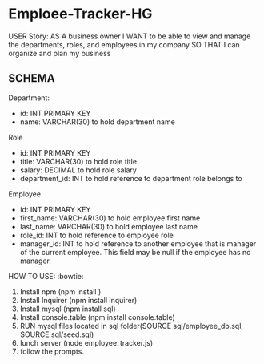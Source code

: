 # Emploee-Tracker-HG #


USER Story: 
AS A business owner
I WANT to be able to view and manage the departments, roles, and employees in my company
SO THAT I can organize and plan my business


## SCHEMA ##

Department:

* id: INT PRIMARY KEY
* name: VARCHAR(30) to hold department name


Role

* id: INT PRIMARY KEY
* title: VARCHAR(30) to hold role title
* salary: DECIMAL to hold role salary
* department_id: INT to hold reference to department role belongs to


Employee

* id: INT PRIMARY KEY
* first_name: VARCHAR(30) to hold employee first name
* last_name: VARCHAR(30) to hold employee last name
* role_id: INT to hold reference to employee role
* manager_id: INT to hold reference to another employee that is manager of the current employee. This field may be null if the employee has no manager.

HOW TO USE: :bowtie:

1. Install npm (npm install )
2. Install Inquirer (npm install inquirer)
3. Install mysql (npm install sql)
4. Install console.table (npm install console.table)
5. RUN mysql files located in sql folder(SOURCE sql/employee_db.sql, SOURCE sql/seed.sql)
6. lunch server (node employee_tracker.js)
7. follow the prompts.
